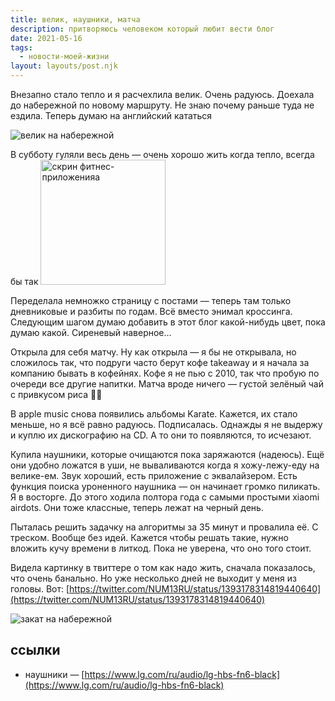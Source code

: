```yaml
---
title: велик, наушники, матча
description: притворяюсь человеком который любит вести блог
date: 2021-05-16
tags:
  - новости-моей-жизни
layout: layouts/post.njk
---
```


Внезапно стало тепло и я расчехлила велик. Очень радуюсь. Доехала до набережной по новому маршруту. Не знаю почему раньше туда не ездила. Теперь думаю на английский кататься

![велик на набережной](../../../img/2021/bike.jpg)


В субботу гуляли весь день — очень хорошо жить когда тепло, всегда бы так
<img class="img-small" src="../../../img/2021/may-walk.png" alt="скрин фитнес-приложенияа" width="200">

Переделала немножко страницу с постами — теперь там только дневниковые и разбиты по годам. Всё вместо энимал кроссинга. Следующим шагом думаю добавить в этот блог какой-нибудь цвет, пока думаю какой. Сиреневый наверное...


Открыла для себя матчу. Ну как открыла — я бы не открывала, но сложилось так, что подруги часто берут кофе takeaway и я начала за компанию бывать в кофейнях. Кофе я не пью с 2010, так что пробую по очереди все другие напитки. Матча вроде ничего — густой зелёный чай с привкусом риса 🍃💚

В apple music снова появились альбомы Karate. Кажется, их стало меньше, но я всё равно радуюсь. Подписалась. Однажды я не выдержу и куплю их дискографию на CD. А то они то появляются, то исчезают.

Купила наушники, которые очищаются пока заряжаются (надеюсь). Ещё они удобно ложатся в уши, не вываливаются когда я хожу-лежу-еду на велике-ем. Звук хороший, есть приложение с эквалайзером. Есть функция поиска уроненного наушника — он начинает громко пиликать. Я в восторге. До этого ходила полтора года с самыми простыми xiaomi airdots. Они тоже классные, теперь лежат на черный день.


Пыталась решить задачку на алгоритмы за 35 минут и провалила её. С треском. Вообще без идей. Кажется чтобы решать такие, нужно вложить кучу времени в литкод. Пока не уверена, что оно того стоит. 

Видела картинку в твиттере о том как надо жить, сначала показалось, что очень банально. Но уже несколько дней не выходит у меня из головы. Вот: [https://twitter.com/NUM13RU/status/1393178314819440640](https://twitter.com/NUM13RU/status/1393178314819440640)

![закат на набережной](../../../img/2021/seafront.jpg)

## ссылки
- наушники — [https://www.lg.com/ru/audio/lg-hbs-fn6-black](https://www.lg.com/ru/audio/lg-hbs-fn6-black)


